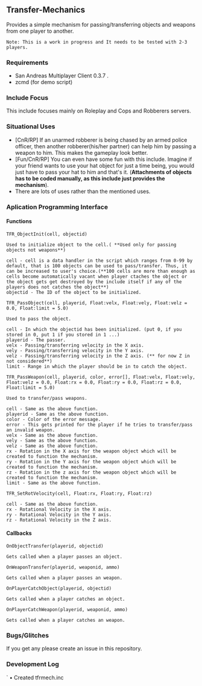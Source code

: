 ## Transfer-Mechanics

Provides a simple mechanism for passing/transferring objects and weapons from one player to another.

`Note: This is a work in progress and It needs to be tested with 2-3 players.`

### Requirements

* San Andreas Multiplayer Client 0.3.7 .
* zcmd (for demo script)

### Include Focus

This include focuses mainly on Roleplay and Cops and Robberers servers.

### Situational Uses

* [CnR/RP] If an unarmed robberer is being chased by an armed police officer, then another robberer(his/her partner) can help him by passing a weapon to him. This makes the gameplay look better.
* [Fun/CnR/RP] You can even have some fun with this include. Imagine if your friend wants to use your hat object for just a time being, you would just have to pass your hat to him and that's it. (**Attachments of objects has to be coded manually, as this include just provides the mechanism**).
* There are lots of uses rather than the mentioned uses.

### Aplication Programming Interface

#### Functions

 ```PAWN
TFR_ObjectInit(cell, objectid)

Used to initialize object to the cell.( **Used only for passing objects not weapons**)

cell - cell is a data handler in the script which ranges from 0-99 by default, that is 100 objects can be used to pass/transfer. Thus, it can be increased to user's choice.(**100 cells are more than enough as cells become automatically vacant when player ctaches the object or the object gets get destroyed by the include itself if any of the players does not catches the object**)
objectid - The ID of the object to be initialized.

```

 ```PAWN
TFR_PassObject(cell, playerid, Float:velx, Float:vely, Float:velz = 0.0, Float:limit = 5.0)
 
Used to pass the object.

cell - In which the objectid has been initialized. (put 0, if you stored in 0, put 1 if you stored in 1 ...)
playerid - The passer.
velx - Passing/transferring velocity in the X axis.
vely - Passing/transferring velocity in the Y axis.
velz - Passing/transferring velocity in the Z axis. (** for now Z in not considered**)
limit - Range in which the player should be in to catch the object.
```

```PAWN
TFR_PassWeapon(cell, playerid, color, error[], Float:velx, Float:vely, Float:velz = 0.0, Float:rx = 0.0, Float:ry = 0.0, Float:rz = 0.0, Float:limit = 5.0)

Used to transfer/pass weapons.

cell - Same as the above function.
playerid - Same as the above function.
color - Color of the error message.
error - This gets printed for the player if he tries to transfer/pass an invalid weapon.
velx - Same as the above function.
vely - Same as the above function.
velz - Same as the above function.
rx - Rotation in the X axis for the weapon object which will be created to function the mechanism.
ry - Rotation in the Y axis for the weapon object which will be created to function the mechanism.
rz - Rotation in the z axis for the weapon object which will be created to function the mechanism.
limit - Same as the above function.
```

```PAWN
TFR_SetRotVelocity(cell, Float:rx, Float:ry, Float:rz)

cell - Same as the above function.
rx - Rotational Velocity in the X axis.
ry - Rotational Velocity in the Y axis.
rz - Rotational Velocity in the Z axis.
```

#### Callbacks

```PAWN
OnObjectTransfer(playerid, objectid)

Gets called when a player passes an object.
```

```PAWN
OnWeaponTransfer(playerid, weaponid, ammo)

Gets called when a player passes an weapon.
```

```PAWN
OnPlayerCatchObject(playerid, objectid)

Gets called when a player catches an object.
```

```PAWN
OnPlayerCatchWeapon(playerid, weaponid, ammo)

Gets called when a player catches an weapon.
```

### Bugs/Glitches

If you get any please create an issue in this repository.

### Development Log

`     • Created tfrmech.inc
